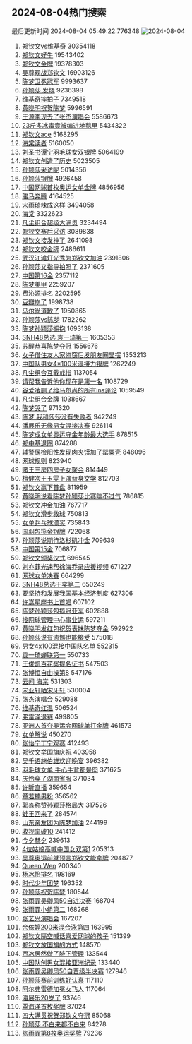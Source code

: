 ## 2024-08-04热门搜索 
最后更新时间 2024-08-04 05:49:22.776348 
![2024-08-04](https://imgs-storage.s3.us-east-005.backblazeb2.com/20240804/2024-08-04.png?versionId=4_z8fbbed132d73df8689c40f13_f1035129862414b38_d20240803_m214922_c005_v0501022_t0046_u01722721762641) 
1. [郑钦文vs维基奇](https://s.weibo.com/weibo?q=%23%E9%83%91%E9%92%A6%E6%96%87vs%E7%BB%B4%E5%9F%BA%E5%A5%87%23&t=31&band_rank=2&Refer=top) 30354118
1. [郑钦文好牛](https://s.weibo.com/weibo?q=%23%E9%83%91%E9%92%A6%E6%96%87%E5%A5%BD%E7%89%9B%23&t=31&band_rank=6&Refer=top) 19543402
1. [郑钦文金牌](https://s.weibo.com/weibo?q=%E9%83%91%E9%92%A6%E6%96%87%E9%87%91%E7%89%8C&t=31&band_rank=3&Refer=top) 19378303
1. [吴尊观战郑钦文](https://s.weibo.com/weibo?q=%23%E5%90%B4%E5%B0%8A%E8%A7%82%E6%88%98%E9%83%91%E9%92%A6%E6%96%87%23&t=31&band_rank=4&Refer=top) 16903126
1. [陈梦卫冕冠军](https://s.weibo.com/weibo?q=%23%E9%99%88%E6%A2%A6%E5%8D%AB%E5%86%95%E5%86%A0%E5%86%9B%23&t=31&band_rank=1&Refer=top) 9993637
1. [孙颖莎 发烧](https://s.weibo.com/weibo?q=%E5%AD%99%E9%A2%96%E8%8E%8E%20%E5%8F%91%E7%83%A7&t=31&band_rank=21&Refer=top) 9236398
1. [维基奇摔拍子](https://s.weibo.com/weibo?q=%E7%BB%B4%E5%9F%BA%E5%A5%87%E6%91%94%E6%8B%8D%E5%AD%90&t=31&band_rank=17&Refer=top) 7349518
1. [黄晓明祝贺陈梦](https://s.weibo.com/weibo?q=%E9%BB%84%E6%99%93%E6%98%8E%E7%A5%9D%E8%B4%BA%E9%99%88%E6%A2%A6&t=31&band_rank=7&Refer=top) 5996591
1. [王源李现去了张杰演唱会](https://s.weibo.com/weibo?q=%23%E7%8E%8B%E6%BA%90%E6%9D%8E%E7%8E%B0%E5%8E%BB%E4%BA%86%E5%BC%A0%E6%9D%B0%E6%BC%94%E5%94%B1%E4%BC%9A%23&t=31&band_rank=14&Refer=top) 5586673
1. [23斤多冰毒竟被编进地毯里](https://s.weibo.com/weibo?q=%2323%E6%96%A4%E5%A4%9A%E5%86%B0%E6%AF%92%E7%AB%9F%E8%A2%AB%E7%BC%96%E8%BF%9B%E5%9C%B0%E6%AF%AF%E9%87%8C%23&t=31&band_rank=7&Refer=top) 5434322
1. [郑钦文ace](https://s.weibo.com/weibo?q=%23%E9%83%91%E9%92%A6%E6%96%87ace%23&t=31&band_rank=25&Refer=top) 5168295
1. [海棠读者](https://s.weibo.com/weibo?q=%E6%B5%B7%E6%A3%A0%E8%AF%BB%E8%80%85&t=31&band_rank=12&Refer=top) 5160050
1. [刘圣书谭宁羽毛球女双银牌](https://s.weibo.com/weibo?q=%23%E5%88%98%E5%9C%A3%E4%B9%A6%E8%B0%AD%E5%AE%81%E7%BE%BD%E6%AF%9B%E7%90%83%E5%A5%B3%E5%8F%8C%E9%93%B6%E7%89%8C%23&t=31&band_rank=9&Refer=top) 5064199
1. [郑钦文创造了历史](https://s.weibo.com/weibo?q=%23%E9%83%91%E9%92%A6%E6%96%87%E5%88%9B%E9%80%A0%E4%BA%86%E5%8E%86%E5%8F%B2%23&t=31&band_rank=10&Refer=top) 5023505
1. [孙颖莎采访呢](https://s.weibo.com/weibo?q=%E5%AD%99%E9%A2%96%E8%8E%8E%E9%87%87%E8%AE%BF%E5%91%A2&t=31&band_rank=11&Refer=top) 5014356
1. [孙颖莎银牌](https://s.weibo.com/weibo?q=%23%E5%AD%99%E9%A2%96%E8%8E%8E%E9%93%B6%E7%89%8C%23&t=31&band_rank=3&Refer=top) 4926458
1. [中国网球首枚奥运女单金牌](https://s.weibo.com/weibo?q=%23%E4%B8%AD%E5%9B%BD%E7%BD%91%E7%90%83%E9%A6%96%E6%9E%9A%E5%A5%A5%E8%BF%90%E5%A5%B3%E5%8D%95%E9%87%91%E7%89%8C%23&t=31&band_rank=11&Refer=top) 4856956
1. [骏马奔腾](https://s.weibo.com/weibo?q=%23%E9%AA%8F%E9%A9%AC%E5%A5%94%E8%85%BE%23&t=31&band_rank=3&Refer=top) 4164525
1. [宋雨琦辣成这样](https://s.weibo.com/weibo?q=%E5%AE%8B%E9%9B%A8%E7%90%A6%E8%BE%A3%E6%88%90%E8%BF%99%E6%A0%B7&t=31&band_rank=19&Refer=top) 3494058
1. [海棠](https://s.weibo.com/weibo?q=%E6%B5%B7%E6%A3%A0&t=31&band_rank=15&Refer=top) 3322623
1. [凡尘组合超级大满贯](https://s.weibo.com/weibo?q=%23%E5%87%A1%E5%B0%98%E7%BB%84%E5%90%88%E8%B6%85%E7%BA%A7%E5%A4%A7%E6%BB%A1%E8%B4%AF%23&t=31&band_rank=5&Refer=top) 3234494
1. [郑钦文赛后采访](https://s.weibo.com/weibo?q=%E9%83%91%E9%92%A6%E6%96%87%E8%B5%9B%E5%90%8E%E9%87%87%E8%AE%BF&t=31&band_rank=26&Refer=top) 3089838
1. [郑钦文接发神了](https://s.weibo.com/weibo?q=%23%E9%83%91%E9%92%A6%E6%96%87%E6%8E%A5%E5%8F%91%E7%A5%9E%E4%BA%86%23&t=31&band_rank=38&Refer=top) 2641098
1. [郑钦文咬金牌](https://s.weibo.com/weibo?q=%23%E9%83%91%E9%92%A6%E6%96%87%E5%92%AC%E9%87%91%E7%89%8C%23&t=31&band_rank=7&Refer=top) 2486611
1. [武汉江滩灯光秀为郑钦文加油](https://s.weibo.com/weibo?q=%23%E6%AD%A6%E6%B1%89%E6%B1%9F%E6%BB%A9%E7%81%AF%E5%85%89%E7%A7%80%E4%B8%BA%E9%83%91%E9%92%A6%E6%96%87%E5%8A%A0%E6%B2%B9%23&t=31&band_rank=49&Refer=top) 2391806
1. [孙颖莎又指导拍照了](https://s.weibo.com/weibo?q=%23%E5%AD%99%E9%A2%96%E8%8E%8E%E5%8F%88%E6%8C%87%E5%AF%BC%E6%8B%8D%E7%85%A7%E4%BA%86%23&t=31&band_rank=42&Refer=top) 2371605
1. [中国第16金](https://s.weibo.com/weibo?q=%23%E4%B8%AD%E5%9B%BD%E7%AC%AC16%E9%87%91%23&t=31&band_rank=15&Refer=top) 2357112
1. [陈梦美甲](https://s.weibo.com/weibo?q=%E9%99%88%E6%A2%A6%E7%BE%8E%E7%94%B2&t=31&band_rank=22&Refer=top) 2259207
1. [费沁源排名](https://s.weibo.com/weibo?q=%23%E8%B4%B9%E6%B2%81%E6%BA%90%E6%8E%92%E5%90%8D%23&t=31&band_rank=32&Refer=top) 2202595
1. [豆瓣崩了](https://s.weibo.com/weibo?q=%E8%B1%86%E7%93%A3%E5%B4%A9%E4%BA%86&t=31&band_rank=13&Refer=top) 1998738
1. [马尔尚道歉了](https://s.weibo.com/weibo?q=%23%E9%A9%AC%E5%B0%94%E5%B0%9A%E9%81%93%E6%AD%89%E4%BA%86%23&t=31&band_rank=22&Refer=top) 1950865
1. [孙颖莎vs陈梦](https://s.weibo.com/weibo?q=%23%E5%AD%99%E9%A2%96%E8%8E%8Evs%E9%99%88%E6%A2%A6%23&t=31&band_rank=21&Refer=top) 1782262
1. [陈梦孙颖莎拥抱](https://s.weibo.com/weibo?q=%E9%99%88%E6%A2%A6%E5%AD%99%E9%A2%96%E8%8E%8E%E6%8B%A5%E6%8A%B1&t=31&band_rank=17&Refer=top) 1693138
1. [SNH48总选 袁一琦第一](https://s.weibo.com/weibo?q=SNH48%E6%80%BB%E9%80%89%20%E8%A2%81%E4%B8%80%E7%90%A6%E7%AC%AC%E4%B8%80&t=31&band_rank=50&Refer=top) 1605353
1. [苏醒恭喜陈梦夺冠](https://s.weibo.com/weibo?q=%E8%8B%8F%E9%86%92%E6%81%AD%E5%96%9C%E9%99%88%E6%A2%A6%E5%A4%BA%E5%86%A0&t=31&band_rank=28&Refer=top) 1556676
1. [女子借住友人家盗窃后发朋友圈显摆](https://s.weibo.com/weibo?q=%23%E5%A5%B3%E5%AD%90%E5%80%9F%E4%BD%8F%E5%8F%8B%E4%BA%BA%E5%AE%B6%E7%9B%97%E7%AA%83%E5%90%8E%E5%8F%91%E6%9C%8B%E5%8F%8B%E5%9C%88%E6%98%BE%E6%91%86%23&t=31&band_rank=8&Refer=top) 1353213
1. [中国队男女4×100米混接力银牌](https://s.weibo.com/weibo?q=%23%E4%B8%AD%E5%9B%BD%E9%98%9F%E7%94%B7%E5%A5%B34%C3%97100%E7%B1%B3%E6%B7%B7%E6%8E%A5%E5%8A%9B%E9%93%B6%E7%89%8C%23&t=31&band_rank=1&Refer=top) 1262249
1. [凡尘组合互戴戒指](https://s.weibo.com/weibo?q=%E5%87%A1%E5%B0%98%E7%BB%84%E5%90%88%E4%BA%92%E6%88%B4%E6%88%92%E6%8C%87&t=31&band_rank=33&Refer=top) 1137054
1. [请帮我告诉他你现在是第一名](https://s.weibo.com/weibo?q=%E8%AF%B7%E5%B8%AE%E6%88%91%E5%91%8A%E8%AF%89%E4%BB%96%E4%BD%A0%E7%8E%B0%E5%9C%A8%E6%98%AF%E7%AC%AC%E4%B8%80%E5%90%8D&t=31&band_rank=33&Refer=top) 1108729
1. [谷爱凌删了给马尔尚的所有ins评论](https://s.weibo.com/weibo?q=%23%E8%B0%B7%E7%88%B1%E5%87%8C%E5%88%A0%E4%BA%86%E7%BB%99%E9%A9%AC%E5%B0%94%E5%B0%9A%E7%9A%84%E6%89%80%E6%9C%89ins%E8%AF%84%E8%AE%BA%23&t=31&band_rank=37&Refer=top) 1059549
1. [凡尘组合金牌](https://s.weibo.com/weibo?q=%23%E5%87%A1%E5%B0%98%E7%BB%84%E5%90%88%E9%87%91%E7%89%8C%23&t=31&band_rank=10&Refer=top) 1038667
1. [陈梦哭了](https://s.weibo.com/weibo?q=%E9%99%88%E6%A2%A6%E5%93%AD%E4%BA%86&t=31&band_rank=18&Refer=top) 971320
1. [陈梦 我和莎莎没有失败者](https://s.weibo.com/weibo?q=%E9%99%88%E6%A2%A6%20%E6%88%91%E5%92%8C%E8%8E%8E%E8%8E%8E%E6%B2%A1%E6%9C%89%E5%A4%B1%E8%B4%A5%E8%80%85&t=31&band_rank=24&Refer=top) 942249
1. [潘展乐无缘男女混接决赛](https://s.weibo.com/weibo?q=%23%E6%BD%98%E5%B1%95%E4%B9%90%E6%97%A0%E7%BC%98%E7%94%B7%E5%A5%B3%E6%B7%B7%E6%8E%A5%E5%86%B3%E8%B5%9B%23&t=31&band_rank=25&Refer=top) 926114
1. [陈梦成女单奥运夺金年龄最大选手](https://s.weibo.com/weibo?q=%23%E9%99%88%E6%A2%A6%E6%88%90%E5%A5%B3%E5%8D%95%E5%A5%A5%E8%BF%90%E5%A4%BA%E9%87%91%E5%B9%B4%E9%BE%84%E6%9C%80%E5%A4%A7%E9%80%89%E6%89%8B%23&t=31&band_rank=26&Refer=top) 878515
1. [郑中基退圈](https://s.weibo.com/weibo?q=%23%E9%83%91%E4%B8%AD%E5%9F%BA%E9%80%80%E5%9C%88%23&t=31&band_rank=29&Refer=top) 874288
1. [辅警尿检阳性发现肉夹馍加了罂粟壳](https://s.weibo.com/weibo?q=%23%E8%BE%85%E8%AD%A6%E5%B0%BF%E6%A3%80%E9%98%B3%E6%80%A7%E5%8F%91%E7%8E%B0%E8%82%89%E5%A4%B9%E9%A6%8D%E5%8A%A0%E4%BA%86%E7%BD%82%E7%B2%9F%E5%A3%B3%23&t=31&band_rank=34&Refer=top) 848096
1. [网球规则](https://s.weibo.com/weibo?q=%E7%BD%91%E7%90%83%E8%A7%84%E5%88%99&t=31&band_rank=27&Refer=top) 823940
1. [赌王三房四房子女聚会](https://s.weibo.com/weibo?q=%23%E8%B5%8C%E7%8E%8B%E4%B8%89%E6%88%BF%E5%9B%9B%E6%88%BF%E5%AD%90%E5%A5%B3%E8%81%9A%E4%BC%9A%23&t=31&band_rank=30&Refer=top) 814449
1. [檀健次王玉雯上演替身文学](https://s.weibo.com/weibo?q=%E6%AA%80%E5%81%A5%E6%AC%A1%E7%8E%8B%E7%8E%89%E9%9B%AF%E4%B8%8A%E6%BC%94%E6%9B%BF%E8%BA%AB%E6%96%87%E5%AD%A6&t=31&band_rank=35&Refer=top) 812703
1. [郑钦文赢下首盘](https://s.weibo.com/weibo?q=%23%E9%83%91%E9%92%A6%E6%96%87%E8%B5%A2%E4%B8%8B%E9%A6%96%E7%9B%98%23&t=31&band_rank=16&Refer=top) 811959
1. [黄晓明说看陈梦孙颖莎比赛喘不过气](https://s.weibo.com/weibo?q=%23%E9%BB%84%E6%99%93%E6%98%8E%E8%AF%B4%E7%9C%8B%E9%99%88%E6%A2%A6%E5%AD%99%E9%A2%96%E8%8E%8E%E6%AF%94%E8%B5%9B%E5%96%98%E4%B8%8D%E8%BF%87%E6%B0%94%23&t=31&band_rank=20&Refer=top) 786815
1. [郑钦文冲金加油](https://s.weibo.com/weibo?q=%23%E9%83%91%E9%92%A6%E6%96%87%E5%86%B2%E9%87%91%E5%8A%A0%E6%B2%B9%23&t=31&band_rank=23&Refer=top) 767717
1. [郑钦文滑步救球](https://s.weibo.com/weibo?q=%E9%83%91%E9%92%A6%E6%96%87%E6%BB%91%E6%AD%A5%E6%95%91%E7%90%83&t=31&band_rank=26&Refer=top) 750813
1. [女单乒乓球颁奖](https://s.weibo.com/weibo?q=%23%E5%A5%B3%E5%8D%95%E4%B9%92%E4%B9%93%E7%90%83%E9%A2%81%E5%A5%96%23&t=31&band_rank=31&Refer=top) 735843
1. [国羽包揽金银牌](https://s.weibo.com/weibo?q=%23%E5%9B%BD%E7%BE%BD%E5%8C%85%E6%8F%BD%E9%87%91%E9%93%B6%E7%89%8C%23&t=31&band_rank=32&Refer=top) 722068
1. [孙颖莎说期待洛杉矶冲金](https://s.weibo.com/weibo?q=%23%E5%AD%99%E9%A2%96%E8%8E%8E%E8%AF%B4%E6%9C%9F%E5%BE%85%E6%B4%9B%E6%9D%89%E7%9F%B6%E5%86%B2%E9%87%91%23&t=31&band_rank=46&Refer=top) 709639
1. [中国第15金](https://s.weibo.com/weibo?q=%23%E4%B8%AD%E5%9B%BD%E7%AC%AC15%E9%87%91%23&t=31&band_rank=40&Refer=top) 706877
1. [郑钦文颁奖仪式](https://s.weibo.com/weibo?q=%E9%83%91%E9%92%A6%E6%96%87%E9%A2%81%E5%A5%96%E4%BB%AA%E5%BC%8F&t=31&band_rank=42&Refer=top) 696545
1. [刘亦菲光速帮徐海乔录应援视频](https://s.weibo.com/weibo?q=%23%E5%88%98%E4%BA%A6%E8%8F%B2%E5%85%89%E9%80%9F%E5%B8%AE%E5%BE%90%E6%B5%B7%E4%B9%94%E5%BD%95%E5%BA%94%E6%8F%B4%E8%A7%86%E9%A2%91%23&t=31&band_rank=34&Refer=top) 671227
1. [网球女单决赛](https://s.weibo.com/weibo?q=%E7%BD%91%E7%90%83%E5%A5%B3%E5%8D%95%E5%86%B3%E8%B5%9B&t=31&band_rank=43&Refer=top) 664299
1. [SNH48总选王奕第二](https://s.weibo.com/weibo?q=SNH48%E6%80%BB%E9%80%89%E7%8E%8B%E5%A5%95%E7%AC%AC%E4%BA%8C&t=31&band_rank=35&Refer=top) 650249
1. [要坚持和发展我国基本经济制度](https://s.weibo.com/weibo?q=%23%E8%A6%81%E5%9D%9A%E6%8C%81%E5%92%8C%E5%8F%91%E5%B1%95%E6%88%91%E5%9B%BD%E5%9F%BA%E6%9C%AC%E7%BB%8F%E6%B5%8E%E5%88%B6%E5%BA%A6%23&t=31&band_rank=18&Refer=top) 627306
1. [许嵩星座书上首唱](https://s.weibo.com/weibo?q=%23%E8%AE%B8%E5%B5%A9%E6%98%9F%E5%BA%A7%E4%B9%A6%E4%B8%8A%E9%A6%96%E5%94%B1%23&t=31&band_rank=48&Refer=top) 607102
1. [陈梦孙颖莎包揽冠亚军](https://s.weibo.com/weibo?q=%23%E9%99%88%E6%A2%A6%E5%AD%99%E9%A2%96%E8%8E%8E%E5%8C%85%E6%8F%BD%E5%86%A0%E4%BA%9A%E5%86%9B%23&t=31&band_rank=36&Refer=top) 602888
1. [接网球管理中心事业运](https://s.weibo.com/weibo?q=%23%E6%8E%A5%E7%BD%91%E7%90%83%E7%AE%A1%E7%90%86%E4%B8%AD%E5%BF%83%E4%BA%8B%E4%B8%9A%E8%BF%90%23&t=31&band_rank=43&Refer=top) 597211
1. [黄晓明发红包祝贺表妹陈梦夺金](https://s.weibo.com/weibo?q=%23%E9%BB%84%E6%99%93%E6%98%8E%E5%8F%91%E7%BA%A2%E5%8C%85%E7%A5%9D%E8%B4%BA%E8%A1%A8%E5%A6%B9%E9%99%88%E6%A2%A6%E5%A4%BA%E9%87%91%23&t=31&band_rank=32&Refer=top) 592922
1. [孙颖莎说有遗憾也能接受](https://s.weibo.com/weibo?q=%23%E5%AD%99%E9%A2%96%E8%8E%8E%E8%AF%B4%E6%9C%89%E9%81%97%E6%86%BE%E4%B9%9F%E8%83%BD%E6%8E%A5%E5%8F%97%23&t=31&band_rank=31&Refer=top) 575018
1. [男女4x100混接中国队名单](https://s.weibo.com/weibo?q=%23%E7%94%B7%E5%A5%B34x100%E6%B7%B7%E6%8E%A5%E4%B8%AD%E5%9B%BD%E9%98%9F%E5%90%8D%E5%8D%95%23&t=31&band_rank=45&Refer=top) 552315
1. [袁一琦蝉联第一](https://s.weibo.com/weibo?q=%23%E8%A2%81%E4%B8%80%E7%90%A6%E8%9D%89%E8%81%94%E7%AC%AC%E4%B8%80%23&t=31&band_rank=39&Refer=top) 550733
1. [王俊凯百花奖提名证书](https://s.weibo.com/weibo?q=%23%E7%8E%8B%E4%BF%8A%E5%87%AF%E7%99%BE%E8%8A%B1%E5%A5%96%E6%8F%90%E5%90%8D%E8%AF%81%E4%B9%A6%23&t=31&band_rank=41&Refer=top) 547503
1. [张博恒自由操第8](https://s.weibo.com/weibo?q=%23%E5%BC%A0%E5%8D%9A%E6%81%92%E8%87%AA%E7%94%B1%E6%93%8D%E7%AC%AC8%23&t=31&band_rank=42&Refer=top) 547176
1. [云间 海棠](https://s.weibo.com/weibo?q=%E4%BA%91%E9%97%B4%20%E6%B5%B7%E6%A3%A0&t=31&band_rank=50&Refer=top) 531303
1. [宋亚轩晒宋牙轩](https://s.weibo.com/weibo?q=%23%E5%AE%8B%E4%BA%9A%E8%BD%A9%E6%99%92%E5%AE%8B%E7%89%99%E8%BD%A9%23&t=31&band_rank=47&Refer=top) 530004
1. [张杰演唱会](https://s.weibo.com/weibo?q=%E5%BC%A0%E6%9D%B0%E6%BC%94%E5%94%B1%E4%BC%9A&t=31&band_rank=49&Refer=top) 529088
1. [维基奇红温](https://s.weibo.com/weibo?q=%E7%BB%B4%E5%9F%BA%E5%A5%87%E7%BA%A2%E6%B8%A9&t=31&band_rank=44&Refer=top) 506524
1. [弗雷泽退赛](https://s.weibo.com/weibo?q=%E5%BC%97%E9%9B%B7%E6%B3%BD%E9%80%80%E8%B5%9B&t=31&band_rank=42&Refer=top) 499805
1. [亚洲人首夺奥运会网球单打金牌](https://s.weibo.com/weibo?q=%23%E4%BA%9A%E6%B4%B2%E4%BA%BA%E9%A6%96%E5%A4%BA%E5%A5%A5%E8%BF%90%E4%BC%9A%E7%BD%91%E7%90%83%E5%8D%95%E6%89%93%E9%87%91%E7%89%8C%23&t=31&band_rank=45&Refer=top) 461573
1. [女单解说](https://s.weibo.com/weibo?q=%23%E5%A5%B3%E5%8D%95%E8%A7%A3%E8%AF%B4%23&t=31&band_rank=44&Refer=top) 450270
1. [张怡宁丁宁观赛](https://s.weibo.com/weibo?q=%23%E5%BC%A0%E6%80%A1%E5%AE%81%E4%B8%81%E5%AE%81%E8%A7%82%E8%B5%9B%23&t=31&band_rank=45&Refer=top) 412493
1. [郑钦文举国旗庆祝](https://s.weibo.com/weibo?q=%23%E9%83%91%E9%92%A6%E6%96%87%E4%B8%BE%E5%9B%BD%E6%97%97%E5%BA%86%E7%A5%9D%23&t=31&band_rank=47&Refer=top) 403958
1. [吴千语施伯雄欢迎晚宴](https://s.weibo.com/weibo?q=%23%E5%90%B4%E5%8D%83%E8%AF%AD%E6%96%BD%E4%BC%AF%E9%9B%84%E6%AC%A2%E8%BF%8E%E6%99%9A%E5%AE%B4%23&t=31&band_rank=48&Refer=top) 396382
1. [羽毛球女单 手心手背都是肉](https://s.weibo.com/weibo?q=%E7%BE%BD%E6%AF%9B%E7%90%83%E5%A5%B3%E5%8D%95%20%E6%89%8B%E5%BF%83%E6%89%8B%E8%83%8C%E9%83%BD%E6%98%AF%E8%82%89&t=31&band_rank=47&Refer=top) 371625
1. [庆怜穿了湖南省服](https://s.weibo.com/weibo?q=%23%E5%BA%86%E6%80%9C%E7%A9%BF%E4%BA%86%E6%B9%96%E5%8D%97%E7%9C%81%E6%9C%8D%23&t=31&band_rank=48&Refer=top) 371034
1. [许昕直播](https://s.weibo.com/weibo?q=%E8%AE%B8%E6%98%95%E7%9B%B4%E6%92%AD&t=31&band_rank=42&Refer=top) 359654
1. [章若楠男粉](https://s.weibo.com/weibo?q=%23%E7%AB%A0%E8%8B%A5%E6%A5%A0%E7%94%B7%E7%B2%89%23&t=31&band_rank=35&Refer=top) 356562
1. [郭焱称赞孙颖莎格局大](https://s.weibo.com/weibo?q=%23%E9%83%AD%E7%84%B1%E7%A7%B0%E8%B5%9E%E5%AD%99%E9%A2%96%E8%8E%8E%E6%A0%BC%E5%B1%80%E5%A4%A7%23&t=31&band_rank=46&Refer=top) 317526
1. [蛙王回来了](https://s.weibo.com/weibo?q=%E8%9B%99%E7%8E%8B%E5%9B%9E%E6%9D%A5%E4%BA%86&t=31&band_rank=37&Refer=top) 284574
1. [山东亲友团为陈梦加油](https://s.weibo.com/weibo?q=%23%E5%B1%B1%E4%B8%9C%E4%BA%B2%E5%8F%8B%E5%9B%A2%E4%B8%BA%E9%99%88%E6%A2%A6%E5%8A%A0%E6%B2%B9%23&t=31&band_rank=38&Refer=top) 244199
1. [收视率破10](https://s.weibo.com/weibo?q=%23%E6%94%B6%E8%A7%86%E7%8E%87%E7%A0%B410%23&t=31&band_rank=45&Refer=top) 241412
1. [今夕赫夕](https://s.weibo.com/weibo?q=%E4%BB%8A%E5%A4%95%E8%B5%AB%E5%A4%95&t=31&band_rank=45&Refer=top) 239613
1. [4位姑娘高喊中国女双第1](https://s.weibo.com/weibo?q=%234%E4%BD%8D%E5%A7%91%E5%A8%98%E9%AB%98%E5%96%8A%E4%B8%AD%E5%9B%BD%E5%A5%B3%E5%8F%8C%E7%AC%AC1%23&t=31&band_rank=43&Refer=top) 205313
1. [吴尊奥运前就预言郑钦文能拿牌](https://s.weibo.com/weibo?q=%23%E5%90%B4%E5%B0%8A%E5%A5%A5%E8%BF%90%E5%89%8D%E5%B0%B1%E9%A2%84%E8%A8%80%E9%83%91%E9%92%A6%E6%96%87%E8%83%BD%E6%8B%BF%E7%89%8C%23&t=31&band_rank=34&Refer=top) 204877
1. [Queen Wen](https://s.weibo.com/weibo?q=Queen%20Wen&t=31&band_rank=45&Refer=top) 200340
1. [杨冰怡排名](https://s.weibo.com/weibo?q=%E6%9D%A8%E5%86%B0%E6%80%A1%E6%8E%92%E5%90%8D&t=31&band_rank=47&Refer=top) 198169
1. [时代少年团梦](https://s.weibo.com/weibo?q=%23%E6%97%B6%E4%BB%A3%E5%B0%91%E5%B9%B4%E5%9B%A2%E6%A2%A6%23&t=31&band_rank=49&Refer=top) 196352
1. [孙颖莎祝贺陈梦](https://s.weibo.com/weibo?q=%23%E5%AD%99%E9%A2%96%E8%8E%8E%E7%A5%9D%E8%B4%BA%E9%99%88%E6%A2%A6%23&t=31&band_rank=40&Refer=top) 180544
1. [张雨霏吴卿风50自进决赛](https://s.weibo.com/weibo?q=%23%E5%BC%A0%E9%9B%A8%E9%9C%8F%E5%90%B4%E5%8D%BF%E9%A3%8E50%E8%87%AA%E8%BF%9B%E5%86%B3%E8%B5%9B%23&t=31&band_rank=19&Refer=top) 168704
1. [张雨霏小组第二](https://s.weibo.com/weibo?q=%23%E5%BC%A0%E9%9B%A8%E9%9C%8F%E5%B0%8F%E7%BB%84%E7%AC%AC%E4%BA%8C%23&t=31&band_rank=20&Refer=top) 168268
1. [张艺兴演唱会](https://s.weibo.com/weibo?q=%E5%BC%A0%E8%89%BA%E5%85%B4%E6%BC%94%E5%94%B1%E4%BC%9A&t=31&band_rank=49&Refer=top) 167207
1. [余依婷200米混合泳第四](https://s.weibo.com/weibo?q=%23%E4%BD%99%E4%BE%9D%E5%A9%B7200%E7%B1%B3%E6%B7%B7%E5%90%88%E6%B3%B3%E7%AC%AC%E5%9B%9B%23&t=31&band_rank=18&Refer=top) 163995
1. [郑钦文隔空喊话喜爱网球的孩子](https://s.weibo.com/weibo?q=%23%E9%83%91%E9%92%A6%E6%96%87%E9%9A%94%E7%A9%BA%E5%96%8A%E8%AF%9D%E5%96%9C%E7%88%B1%E7%BD%91%E7%90%83%E7%9A%84%E5%AD%A9%E5%AD%90%23&t=31&band_rank=38&Refer=top) 151399
1. [郑钦文放国旗的方式](https://s.weibo.com/weibo?q=%23%E9%83%91%E9%92%A6%E6%96%87%E6%94%BE%E5%9B%BD%E6%97%97%E7%9A%84%E6%96%B9%E5%BC%8F%23&t=31&band_rank=46&Refer=top) 148570
1. [贾冰居然做了腋下管理](https://s.weibo.com/weibo?q=%E8%B4%BE%E5%86%B0%E5%B1%85%E7%84%B6%E5%81%9A%E4%BA%86%E8%85%8B%E4%B8%8B%E7%AE%A1%E7%90%86&t=31&band_rank=45&Refer=top) 133544
1. [中国队创男女混接亚洲纪录](https://s.weibo.com/weibo?q=%23%E4%B8%AD%E5%9B%BD%E9%98%9F%E5%88%9B%E7%94%B7%E5%A5%B3%E6%B7%B7%E6%8E%A5%E4%BA%9A%E6%B4%B2%E7%BA%AA%E5%BD%95%23&t=31&band_rank=36&Refer=top) 133440
1. [张雨霏吴卿风50自晋级半决赛](https://s.weibo.com/weibo?q=%23%E5%BC%A0%E9%9B%A8%E9%9C%8F%E5%90%B4%E5%8D%BF%E9%A3%8E50%E8%87%AA%E6%99%8B%E7%BA%A7%E5%8D%8A%E5%86%B3%E8%B5%9B%23&t=31&band_rank=41&Refer=top) 127946
1. [孙颖莎赛前训练好认真](https://s.weibo.com/weibo?q=%23%E5%AD%99%E9%A2%96%E8%8E%8E%E8%B5%9B%E5%89%8D%E8%AE%AD%E7%BB%83%E5%A5%BD%E8%AE%A4%E7%9C%9F%23&t=31&band_rank=42&Refer=top) 117110
1. [阿尔弗雷德加冕女飞人](https://s.weibo.com/weibo?q=%23%E9%98%BF%E5%B0%94%E5%BC%97%E9%9B%B7%E5%BE%B7%E5%8A%A0%E5%86%95%E5%A5%B3%E9%A3%9E%E4%BA%BA%23&t=31&band_rank=44&Refer=top) 117064
1. [潘展乐20岁了](https://s.weibo.com/weibo?q=%23%E6%BD%98%E5%B1%95%E4%B9%9020%E5%B2%81%E4%BA%86%23&t=31&band_rank=46&Refer=top) 93746
1. [覃海洋首枚奖牌](https://s.weibo.com/weibo?q=%23%E8%A6%83%E6%B5%B7%E6%B4%8B%E9%A6%96%E6%9E%9A%E5%A5%96%E7%89%8C%23&t=31&band_rank=45&Refer=top) 87024
1. [四大满贯祝贺郑钦文夺冠](https://s.weibo.com/weibo?q=%23%E5%9B%9B%E5%A4%A7%E6%BB%A1%E8%B4%AF%E7%A5%9D%E8%B4%BA%E9%83%91%E9%92%A6%E6%96%87%E5%A4%BA%E5%86%A0%23&t=31&band_rank=32&Refer=top) 85068
1. [孙颖莎 不白来都不白来](https://s.weibo.com/weibo?q=%E5%AD%99%E9%A2%96%E8%8E%8E%20%E4%B8%8D%E7%99%BD%E6%9D%A5%E9%83%BD%E4%B8%8D%E7%99%BD%E6%9D%A5&t=31&band_rank=41&Refer=top) 84278
1. [张雨霏第8枚奥运奖牌](https://s.weibo.com/weibo?q=%23%E5%BC%A0%E9%9B%A8%E9%9C%8F%E7%AC%AC8%E6%9E%9A%E5%A5%A5%E8%BF%90%E5%A5%96%E7%89%8C%23&t=31&band_rank=42&Refer=top) 79236
